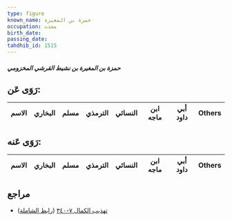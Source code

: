 ```yaml
---
type: figure
known_name: حمزة بن المغيرة
occupation: محدث
birth_date:
passing_date:
tahdhib_id: 1515
---
```

##### حمزة بن المغيرة بن نشيط القرشي المخزومي

## رَوَى عَن:
| الاسم | البخاري | مسلم | الترمذي | النسائي | ابن ماجه | أبي داود | Others |
| ----- | ------- | ---- | ------- | ------- | -------- | -------- | ------ |
## رَوَى عَنه:
| الاسم | البخاري | مسلم | الترمذي | النسائي | ابن ماجه | أبي داود | Others |
| ----- | ------- | ---- | ------- | ------- | -------- | -------- | ------ |
## مراجع
- [تهذيب الكمال ٧-٣٤٠](obsidian://open?vault=Tahdhib-al-Kamal&file=Figures/١٥١٥-حمزة%20بن%20المغيرة%20بن%20نشيط%20القرشي%20المخزومي) ([رابط الشاملة](https://shamela.ws/book/3722/3562))
